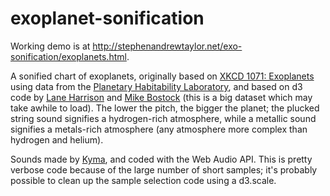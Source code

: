 # exoplanet-sonification

<p>
Working demo is at <a href="http://stephenandrewtaylor.net/exo-sonification/exoplanets.html">
  http://stephenandrewtaylor.net/exo-sonification/exoplanets.html</a>.
  
A sonified chart of exoplanets, originally based on 
<a href="https://xkcd.com/1071/">XKCD 1071: Exoplanets</a> using data from the 
<a href = "http://phl.upr.edu/projects/habitable-exoplanets-catalog/data/database">
Planetary Habitability Laboratory</a>, and based on d3 code by <a href = "http://codementum.org/exoplanets/">Lane Harrison</a>
and <a href="https://bl.ocks.org/mbostock/3007180">Mike Bostock</a> (this is a big dataset which may take awhile to load). 
The lower the pitch, the bigger the planet; 
the plucked string sound signifies a hydrogen-rich atmosphere, while a metallic sound signifies a metals-rich atmosphere 
(any atmosphere more complex than hydrogen and helium).
</p>
<p>
Sounds made by <a href="http://kyma.symbolicsound.com/">Kyma</a>, and coded with the Web Audio API. 
This is pretty verbose code because of the large number of short samples; it's probably possible to clean up the sample selection code using a d3.scale.
</p>
